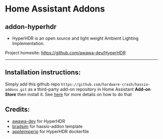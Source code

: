 # Home Assistant Addons

## addon-hyperhdr
  - HyperHDR is an open source and light weight Ambient Lighting Implementation.
  
  Project homesite: https://github.com/awawa-dev/HyperHDR

***

## Installation instructions:


Simply add this github repo `https://github.com/hardware-crash/hassio-addons.git` as a third-party add-on repository in Home Assistant **Add-on Store** then install it.
See [here](https://www.home-assistant.io/hassio/installing_third_party_addons/) for more details on how to do that

## Credits:
- [awawa-dev](https://github.com/awawa-dev/HyperHDR) for HyperHDR  
- [bradsjm](https://github.com/bradsjm/hassio-addons) for hassio-addon template  
- [appleimperio](https://github.com/appleimperio/docker-hyperhdr) for HyperHDR dockerfile  
